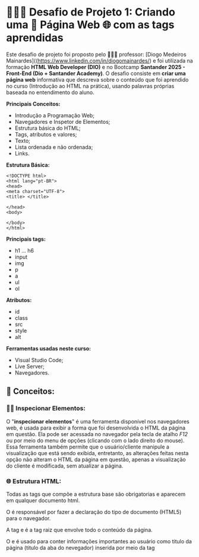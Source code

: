 # 👨🏻‍💻 **Desafio de Projeto 1: Criando uma 📑 Página Web 🌐 com as tags aprendidas** 

Este desafio de projeto foi proposto pelo 👨🏻‍🏫 professor: [Diogo Medeiros Mainardes]((https://www.linkedin.com/in/diogomainardes/) e foi utilizada na formação **HTML Web Developer (DIO)** e no Bootcamp **Santander 2025 - Front-End (Dio + Santander Academy)**. O desafio consiste em **criar uma página web** informativa que descreva sobre o conteúdo que foi aprendido no curso (Introdução ao HTML na prática), usando palavras próprias baseada no entendimento do aluno.

**Principais Conceitos:**
* Introdução a Programação Web;
* Navegadores e Inspetor de Elementos;
* Estrutura básica do HTML;
* Tags, atributos e valores;
* Texto;
* Lista ordenada e não ordenada;
* Links.

**Estrutura Básica:**

    <!DOCTYPE html>
    <html lang="pt-BR">
    <head>
    <meta charset="UTF-8">
    <title> </title>
    
    </head>
    <body>

    </body>
    </html>

**Principais tags:**
- h1 ... h6
- input
- img
- p
- a
- ul
- ol

**Atributos:**
- id
- class
- src
- style
- alt

**Ferramentas usadas neste curso:**
- Visual Studio Code;
- Live Server;
- Navegadores.

## 🧠 **Conceitos:**

### 🕵🏻 **Inspecionar Elementos:**

O "**inspecionar elementos**" é uma ferramenta disponível nos navegadores web, é usada para exibir a forma que foi desenvolvida o HTML da página em questão. Ela pode ser acessada no navegador pela tecla de atalho *F12* ou por meio do menu de opções (clicando com o lado direito do mouse). Essa ferramenta também permite que o usuário/cliente manipule a visualização que está sendo exibida, entretanto, as alterações feitas nesta opção não alteram o HTML da página em questão, apenas a visualização do cliente é modificada, sem atualizar a página.

### 🌐 **Estrutura HTML:**

Todas as tags que compõe a estrutura base são obrigatorias e aparecem em qualquer documento html.

O <!DOCTYPE html> é responsável por fazer a declaração do tipo de documento (HTML5) para o navegador.

A tag <html> e </html> é a tag raiz que envolve todo o conteúdo da página.

O <head> e </head> é usado para conter informações importantes ao usuário como titulo da página (titulo da aba do nevegador) inserida por meio da tag <title>,  assim, como também pode conter "metadados" (*informações que não são visiveis ao usuário ex: *links para arquivos internos, scripts, configurações etc.*).

A tag <body> comporta a Parte principal do documento, onde ficam os elementos visíveis (textos, imagens, links, etc.).

### 🔖 **Tags:**

As demais tags tem atribuições diferentes, sendo uteis para diversos fins.

**h1 - h6:**                        
As tags **h1 - h6** são usadas para destacar texto, o seu uso se dá por um sistema hieraquico de prioridades, tendo h1 o nível máximo de prioridade, e o h6 o minimo, mas, o que isso significa afinal? Quanto maior a prioridade mais destaque o texto terá, com isso: tamanho da fonte, tamanho do contorno, porcentagem de negrito e porcentagem de coloração serão sempre maiores nos textos em que a tag **h** for mais próxima de "0" (zero). Assim sendo, o h1 é muito usado no titulo principal das páginas web.

**Input:**  
A tag <input/> cria um campo de entrada de valores, que por padrão, tem o formato de uma caixa retangular que recebe valores em texto (a, b, c, d, 1, 2 3, 4, . + - * etc.) isso é chamado de string, e é o principal tipo de dados manipulaveis na programação. O seu uso é muito comum em formularios web, pois permite a coleta de dados de informações pertinentes aos usuários (nome, idade, endereço, e-mail, etc...) seja para uma pesquisa de mercado, cadastramento online ou criação de conta etc. Outro detalhe interessante sobre essa tag é que ela não possui uma tag de fechamento </> exemplo de outras tags como: *title, head, body, html etc. sua tag é fechada em si mesmo tendo a barra direita dentro da própria tag de entrada, isso não é exclusivo dessa tag conforme veremos abaixo.

* <h1>
* <h2>
* <h3>
* <h4>
* <h5>
* <h6>

**img:**    
A tag <img> assim como a input não possui uma tag de fechamento separada, ela também é fechada e si mesmo. Ela é a principal tag para inserção de imagens em um documento html. Ela possui 2 atributos (falaremos mais sobre eles mais a frente) obrigatórios: O **src** (*recebe a caminho/url da imagem*) e o **alt** (*insere um texto informativo sobre a imagem*).

**p:**      
A tag <p> e </p> é muito comum no desenvolvimento web, pois ela é a responsável pelo uso de paragrafos no html, com isso entende-se o valor da sua importância, tendo em vista o seu uso em sites que usam bastante textos, como jornais, blogs, e etc.

**a:**     
A tag <a> e </a> (âncora) é a principal tag para uso de hiperlinks, ela cria hiperlinks para navegar entre páginas ou recursos. Por meio do atributo "**href:**" (usado para receber o valor da url) é possivel navegar entre páginas na web por meio do redirecionamento de endereços ip. Outro conceito importante sobre a tag de âncora, é que ela permite a aplicação de "**ancoragem**", isto é, a navegação por pontos chaves dentro da mesma página (ex: navegação por parágrafos especificos em um jornal online com muitos parágrafos).

**ul:**     
A tag <ul> e </ul> é usada para a criação de listas não ordenadas, isto é, que não possuem uma ordem sequencial númerica. Esse tipo é listada com um ponto (bola preta) por padrão (isso pode ser alterado por meio do CSS).

**ol:**         
Enquanto que a tag <ol> e </ol> é usada em sequencias númericas com grau de importancia na ordem dos fatores. Esse tipo de lista utiliza por padrão um sequencial númerico (pode ser alterado por CSS).

### 🗝 **Atributos:**       

Os atributos são propriedades adicionadas a uma tag/elemento para modificar seu comportamento ou aparência, eles são definidos dentro da **tag de abertura** <tag>.   

**Principais Atributos Básicos:**       
* id
* class
* src
* style
* alt

**id:**         
O atributo *id* é usado como um identificador único para um elemento HTML, com esse identificador é possivel fazer várias modificações nos elementos via CSS e JavaScript.

**class:**      
O atributo *class* é usado para agrupar elementos, isso permite a aplicação de estilos (CSS) em vários elementos ou compartilhar comportamentos entre eles. Seu uso pode se dá em vários elementos na mesma página. Além, de aceitar múltiplas classes (separadas por espaço).

**src:**        
O atributo *src* é exclusivamente usado na tag *img*, e é usado para receber o caminho da url, seja do computador local (C:\Users\james\OneDrive\Área de Trabalho) ou de um servidor web (ex: https://tinyurl.com/2wvuvd9n).

**style:**      
O atributo *style* é uma forma básica de estilizar elementos html sem a necessidade do uso de um arquivo CSS, entretanto, seu uso não é recomendado em grande escala, pois, isso dificulta a manutenção do código.

**alt:**        
O atributo *alt* é um recurso para criar texto alternativo para elementos (ex: img). É muito usado em descrições de imagens para leitores de tela (IA que lê texto de páginas), isto é, uma excelente ferramenta de acessibilidade de acessibilidade usado por deficientes visuais. Também é utilizada como mensagem de alerta, em caso de erro no carregamento da imagem.


## 👨🏻‍💻 **Sobre o Autor:**

Me chamo James, sou natural da cidade de Parazinho no interior do RN. Tenho 31 anos, sou técnico em informatica e comecei a estudar programação em 2025. Busco obter mais conhecimento por meio do estudo na área da tecnologia, e me capacitar para ser um profissional da área cada vez mais competente. Gosto de animes, jogos e futebol.

**Redes Sociais:**  

* 👔 [Linkedin](https://www.linkedin.com/in/james-fonseca-545810b8/)
* 💼 [Github](https://github.com/jamesdev25)
* 👤 [Instagram](https://www.dio.me/users/jamesfs26)
* 📚 [Dio](https://www.dio.me/users/jamesfs26)
* 🎮 [Steam](https://steamcommunity.com/profiles/76561199036881569/)
* 🎌 [My Anime List](https://myanimelist.net/profile/james_Fonseca)
